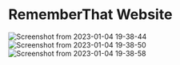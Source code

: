 # RememberThat Website
![Screenshot from 2023-01-04 19-38-44](https://user-images.githubusercontent.com/86493736/210574713-0a4a2fd4-a131-43b8-aff5-8d383f1f725b.png)
![Screenshot from 2023-01-04 19-38-50](https://user-images.githubusercontent.com/86493736/210574758-5d1c7765-d0b3-4986-b3bd-d7b834493a4a.png)
![Screenshot from 2023-01-04 19-38-58](https://user-images.githubusercontent.com/86493736/210574776-6f4267d6-2a5f-4891-9269-497c2e311e52.png)

